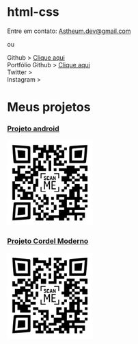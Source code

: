 # html-css

Entre em contato:
Astheum.dev@gmail.com

ou

Github > <a href="https://github.com/Astheum" target="_blank"> Clique aqui </a>
<br>
Portfólio Github > <a href="https://astheum.github.io/html-css/" target="_blank"> Clique aqui </a>
<br>
Twitter >
<br>
Instagram >


<h1> Meus projetos </h1>
<h3><a href="https://astheum.github.io/projeto-android/">Projeto android</a></h3>
<img src="QRandroid.png" width="200" height="200" />

<h3 display="inline-block"><a href="https://astheum.github.io/projeto-cordel-moderno/">Projeto Cordel Moderno</a></h3>
<img src="QRcordel-moderno.png" width="200" height="200" />